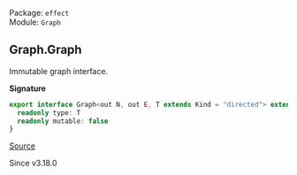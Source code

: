 Package: `effect`<br />
Module: `Graph`<br />

## Graph.Graph

Immutable graph interface.

**Signature**

```ts
export interface Graph<out N, out E, T extends Kind = "directed"> extends Proto<N, E> {
  readonly type: T
  readonly mutable: false
}
```

[Source](https://github.com/Effect-TS/effect/tree/main/packages/effect/src/Graph.ts#L104)

Since v3.18.0